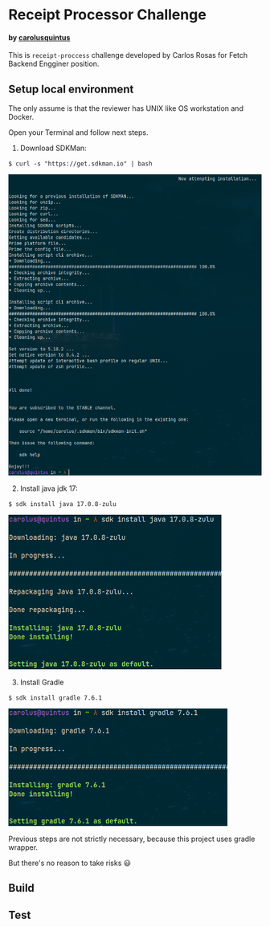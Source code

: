 # Receipt Processor Challenge
#### by [carolusquintus](https://github.com/carolusquintus)

This is `receipt-proccess` challenge developed by Carlos Rosas for Fetch Backend Engginer position.

## Setup local environment

The only assume is that the reviewer has UNIX like OS workstation and Docker.

Open your Terminal and follow next steps.

1. Download SDKMan:
```
$ curl -s "https://get.sdkman.io" | bash
```
![SDKMan install](screenshots/14-ago-2023_21-49-13.png)

2. Install java jdk 17:
```
$ sdk install java 17.0.8-zulu
```
![jdk install](screenshots/14-ago-2023_21-51-27.png)

3. Install Gradle
```
$ sdk install gradle 7.6.1
```
![jdk install](screenshots/14-ago-2023_21-52-44.png)

Previous steps are not strictly necessary, because this project uses gradle wrapper.

But there's no reason to take risks :smiley:

## Build

## Test

